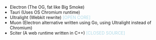 - Electron (The OG, fat like Big Smoke)
- Tauri (Uses OS Chromium runtime)
- Ultralight (Webkit rewrite) <span style="color:lightblue">[OPEN CORE]</span>
- Muon (Electron alternative written using Go, using Ultralight instead of Chromium)
- Sciter (A web runtime written in C++) <span style="color:lightblue">[CLOSED SOURCE]</span>